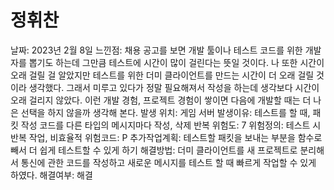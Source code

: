 # 정휘찬

날짜: 2023년 2월 8일
느낀점: 채용 공고를 보면 개발 툴이나 테스트 코드를 위한 개발자를 뽑기도 하는데 그만큼 테스트에 시간이 많이 걸린다는 뜻일 것이다.
나 또한 시간이 오래 걸릴 걸 알았지만 테스트를 위한 더미 클라이언트를 만드는 시간이 더 오래 걸릴 것이라 생각했다. 그래서 미루고 있다가 정말 필요해져서 작성을 하는데 생각보다 시간이 오래 걸리지 않았다. 이런 개발 경험, 프로젝트 경험이 쌓이면 다음에 개발할 때는 더 나은 선택을 하지 않을까 생각해 본다.
발생 위치: 게임 서버
발생이유: 테스트를 할 때, 패킷 작성 코드를 다른 타입의 메시지마다 작성, 삭제 반복
위험도: 7
위험정의: 테스트 시 반복 작업, 비효율적
위험코드: P
추가작업계획: 테스트할 패킷을 보내는 부분을 함수로 빼서 더 쉽게 테스트할 수 있게 하기
해결방법: 더미 클라이언트를 새 프로젝트로 분리해서 통신에 관한 코드를 작성하고
새로운 메시지를 테스트 할 때 빠르게 작업할 수 있게 하였다.
해결여부: 해결